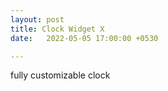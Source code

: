 ```yaml
---
layout: post
title: Clock Widget X
date:   2022-05-05 17:00:00 +0530

---
```



fully customizable clock 
